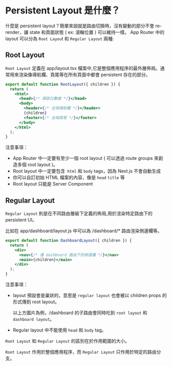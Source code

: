 # Persistent Layout 是什麼？

什麼是 persistent layout？簡單來說就是路由切換時，沒有變動的部分不會 re-render，讓 state 和頁面狀態 ( ex: 滾輪位置 ) 可以維持一樣。
App Router 中的 layout 可以分為 `Root Layou`t 和 `Regular Layout` 兩種:

## Root Layout

`Root Layout` 定義在 app/layout.tsx 檔案中,它是整個應用程序的最外層佈局。通常用來渲染像導航欄、頁尾等在所有頁面中都會 persistent 存在的部分。

```jsx title="app/layout.js"
export default function RootLayout({ children }) {
  return (
    <html>
      <head>{/* 頭部元數據 */}</head>
      <body>
        <header>{/* 全域導航欄 */}</header>
        {children}
        <footer>{/* 全域頁尾 */}</footer>
      </body>
    </html>
  );
}
```

注意事項：

- App Router 中一定要有至少一個 root layout ( 可以透過 route groups 來創造多個 root layout )。
- Root layout 中一定要包含` html` 和 `body` tags，因為 Next.js 不會自動生成
- 你可以自訂初始 HTML 檔案的內容，像是 `head` `title` 等
- Root layout 只能是 Server Component

## Regular Layout

`Regular Layout` 則是在不同路由層級下定義的佈局,用於渲染特定路由下的 persistent UI。

比如在 app/dashboard/layout.js 中可以為 /dashboard/\* 路由渲染側邊欄等。

```jsx title="app/dashboard/layout.js"
export default function DashboardLayout({ children }) {
  return (
    <div>
      <nav>{/* 僅 dashboard 路由下的側邊欄 */}</nav>
      <main>{children}</main>
    </div>
  );
}
```

注意事項：

- layout 預設會是巢狀的，意思是 `regular layout` 也會被以 children props 的形式傳到 root layout。

  以上方圖片為例，/dashboard 的子路由會同時吃到 `root layout` 和 `dashboard layout`。

- Regular layout 中不能使用 `head` 和 `body` tag。

`Root Layout` 和 `Regular Layout` 的區別在於作用範圍的大小。

`Root Layout` 作用於整個應用程序，而 `Regular Layout` 只作用於特定的路由分支。
